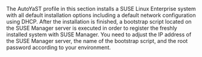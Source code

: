 The AutoYaST profile in this section installs a SUSE Linux Enterprise system with all default installation options including a default network configuration using DHCP.
After the installation is finished, a bootstrap script located on the SUSE Manager server is executed in order to register the freshly installed system with SUSE Manager.
You need to adjust the IP address of the SUSE Manager server, the name of the bootstrap script, and the root password according to your environment.
